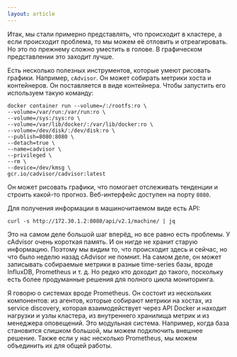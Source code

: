 ```yaml
---
layout: article
---
```


Итак, мы стали примерно представлять, что происходит в кластере, а если происходит проблема, то мы можем её отловить и отреагировать. Но это по прежнему сложно уместить в голове. В графическом представлении это заходит лучше. 

Есть несколько полезных инструментов, которые умеют рисовать графики. Например, `cAdvisor`. Он может собирать метрики хоста и контейнеров. Он поставляется в виде контейнера. Чтобы запустить его используем такую команду:

```
docker container run --volume=/:/rootfs:ro \
--volume=/var/run:/var/run:ro \
--volume=/sys:/sys:ro \
--volume=/var/lib/docker/:/var/lib/docker:ro \
--volume=/dev/disk/:/dev/disk:ro \
--publish=8080:8080 \
--detach=true \
--name=cadvisor \
--privileged \
--rm \
--device=/dev/kmsg \
gcr.io/cadvisor/cadvisor:latest
```

Он может рисовать графики, что помогает отслеживать тенденции и строить какой-то прогноз. Веб-интерфейс доступен на порту `8080`.

Для получения информации в машиночитаемом виде есть API:

```
curl -s http://172.30.1.2:8080/api/v2.1/machine/ | jq
```

Это на самом деле большой шаг вперёд, но все равно есть проблемы. У cAdvisor очень короткая память. И он нигде не хранит старую информацию. Поэтому мы видим то, что происходит здесь и сейчас, но что было неделю назад cAdvisor не помнит. На самом деле, он может записывать собираемые метрики в разные time-series базы, вроде InfluxDB, Prometheus и т. д. Но редко кто доходит до такого, поскольку есть более продуманные решения для полного цикла мониторинга.

Я говорю о системах вроде Prometheus. Он состоит из нескольких компонентов: из агентов, которые собирают метрики на хостах, из service discovery, которая взаимодействует через API Docker и находит нагрузки и узлы кластера, из внутреннего хранилища метрик и из менеджера оповещений. Это модульная система. Например, когда база становится слишком большой, мы можем подключить внешнее решение. Также если у нас несколько Prometheus, мы можем объединить их для общей работы.
